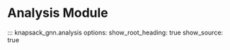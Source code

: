 # Analysis Module

::: knapsack_gnn.analysis
    options:
      show_root_heading: true
      show_source: true
